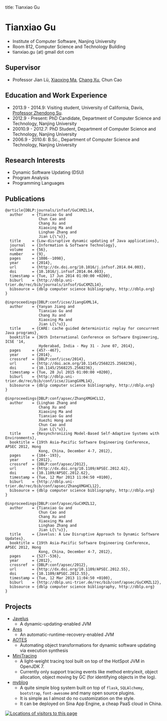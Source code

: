 title: Tianxiao Gu

# Tianxiao Gu


* Institute of Computer Software, Nanjing University
* Room 812, Computer Science and Technology Building
* tianxiao.gu (at) gmail dot com


## Supervisor

* Professor Jian Lü, [Xiaoxing Ma](http://moon.nju.edu.cn/~XiaoxingMa "Xiaoxing Ma"), [Chang Xu](http://cs.nju.edu.cn/changxu/ "Chang Xu"), Chun Cao

## Education and Work Experience

* 2013.9 - 2014.9: Visiting student, University of California, Davis, [Professor Zhendong Su](http://www.cs.ucdavis.edu/~su/).
* 2012.9 - Present: PhD Candidate, Department of Computer Science and Technology, Nanjing University
* 20010.9 - 2012.7: PhD Student, Department of Computer Science and Technology, Nanjing University
* 2006.9 - 2010.6: B.Sc., Department of Computer Science and Technology, Nanjing University


## Research Interests

* Dynamic Software Updating (DSU)
* Program Analysis
* Programming Languages

## Publications

~~~{.bibtexhtml hl_lines="Tianxiao Gu"}
@article{DBLP:journals/infsof/GuCXMZL14,
  author    = {Tianxiao Gu and
               Chun Cao and
               Chang Xu and
               Xiaoxing Ma and
               Linghao Zhang and
               Jian L{\"u}},
  title     = {Low-disruptive dynamic updating of Java applications},
  journal   = {Information & Software Technology},
  volume    = {56},
  number    = {9},
  pages     = {1086--1098},
  year      = {2014},
  url       = {http://dx.doi.org/10.1016/j.infsof.2014.04.003},
  doi       = {10.1016/j.infsof.2014.04.003},
  timestamp = {Tue, 17 Jun 2014 01:00:00 +0200},
  biburl    = {http://dblp.uni-trier.de/rec/bib/journals/infsof/GuCXMZL14},
  bibsource = {dblp computer science bibliography, http://dblp.org}
}

@inproceedings{DBLP:conf/icse/JiangGXML14,
  author    = {Yanyan Jiang and
               Tianxiao Gu and
               Chang Xu and
               Xiaoxing Ma and
               Jian L{\"u}},
  title     = {CARE: cache guided deterministic replay for concurrent Java programs},
  booktitle = {36th International Conference on Software Engineering, ICSE '14,
               Hyderabad, India - May 31 - June 07, 2014},
  pages     = {457--467},
  year      = {2014},
  crossref  = {DBLP:conf/icse/2014},
  url       = {http://doi.acm.org/10.1145/2568225.2568236},
  doi       = {10.1145/2568225.2568236},
  timestamp = {Tue, 28 Jul 2015 01:00:00 +0200},
  biburl    = {http://dblp.uni-trier.de/rec/bib/conf/icse/JiangGXML14},
  bibsource = {dblp computer science bibliography, http://dblp.org}
}

@inproceedings{DBLP:conf/apsec/ZhangXMGHCL12,
  author    = {Linghao Zhang and
               Chang Xu and
               Xiaoxing Ma and
               Tianxiao Gu and
               Xuezhi Hong and
               Chun Cao and
               Jian L{\"u}},
  title     = {Resynchronizing Model-Based Self-Adaptive Systems with Environments},
  booktitle = {19th Asia-Pacific Software Engineering Conference, APSEC 2012, Hong
               Kong, China, December 4-7, 2012},
  pages     = {184--193},
  year      = {2012},
  crossref  = {DBLP:conf/apsec/2012},
  url       = {http://dx.doi.org/10.1109/APSEC.2012.62},
  doi       = {10.1109/APSEC.2012.62},
  timestamp = {Tue, 12 Mar 2013 11:04:50 +0100},
  biburl    = {http://dblp.uni-trier.de/rec/bib/conf/apsec/ZhangXMGHCL12},
  bibsource = {dblp computer science bibliography, http://dblp.org}
}

@inproceedings{DBLP:conf/apsec/GuCXMZL12,
  author    = {Tianxiao Gu and
               Chun Cao and
               Chang Xu and
               Xiaoxing Ma and
               Linghao Zhang and
               Jian L{\"u}},
  title     = {Javelus: A Low Disruptive Approach to Dynamic Software Updates},
  booktitle = {19th Asia-Pacific Software Engineering Conference, APSEC 2012, Hong
               Kong, China, December 4-7, 2012},
  pages     = {527--536},
  year      = {2012},
  crossref  = {DBLP:conf/apsec/2012},
  url       = {http://dx.doi.org/10.1109/APSEC.2012.55},
  doi       = {10.1109/APSEC.2012.55},
  timestamp = {Tue, 12 Mar 2013 11:04:50 +0100},
  biburl    = {http://dblp.uni-trier.de/rec/bib/conf/apsec/GuCXMZL12},
  bibsource = {dblp computer science bibliography, http://dblp.org}
}
~~~

## Projects

* [Javelus](http://lab.artemisprojects.org/javelus/javelus)
    * A dynamic-updating-enabled JVM
* [Ares](http://lab.artemisprojects.org/groups/ares)
    * An automatic-runtime-recovery-enabled JVM
* [AOTES](http://lab.artemisprojects.org/javelus/aotes)
    * Automating object transformations for dynamic software updating via execution synthesis
* [MiniTracing](http://lab.artemisprojects.org/tianxiaogu/mini-tracing)
    * A light-weight tracing tool built on top of the HotSpot JVM in OpenJDK 7.
    * Currently only support tracing events like method entry/exit, object allocation, object moving by GC (for identifying objects in the log).
* [myblog](http://lab.artemisprojects.org/tianxiaogu/myblog)
    * A quite simple blog system built on top of `flask`, `SQLAlchemy`, `bootstrap`, `font-awesome` and many open source plugins.
    * It is simple as I almost do no customization on the style.
    * It can be deployed on Sina App Engine, a cheap PaaS cloud in China.

    

<div id="clustrmaps-widget"></div><script type="text/javascript">var _clustrmaps = {'url' : 'http://moon.nju.edu.cn/~TianxiaoGu', 'user' : 995449, 'server' : '3', 'id' : 'clustrmaps-widget', 'version' : 1, 'date' : '2012-03-15', 'lang' : 'zh', 'corners' : 'square' };(function (){ var s = document.createElement('script'); s.type = 'text/javascript'; s.async = true; s.src = 'http://www3.clustrmaps.com/counter/map.js'; var x = document.getElementsByTagName('script')[0]; x.parentNode.insertBefore(s, x);})();</script><noscript><a href="http://www3.clustrmaps.com/user/94ef3079"><img src="http://www3.clustrmaps.com/stats/maps-no_clusters/moon.nju.edu.cn-~TianxiaoGu-thumb.jpg" alt="Locations of visitors to this page" /></a></noscript>